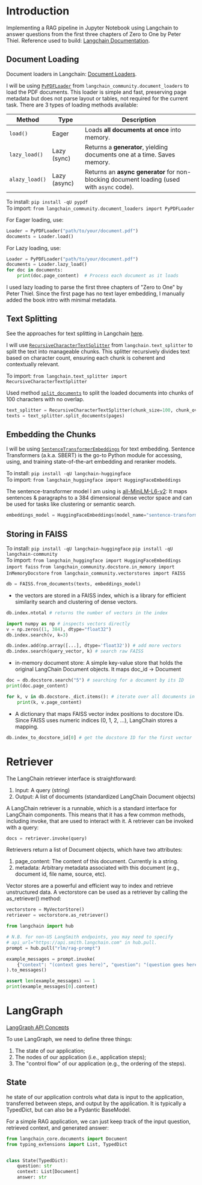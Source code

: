 # Introduction

Implementing a RAG pipeline in Jupyter Notebook using Langchain to answer questions from the first three chapters of Zero to One by Peter Thiel. 
Reference used to build: [Langchain Documentation](https://python.langchain.com/docs/tutorials/rag/).

## Document Loading

Document loaders in Langchain: [Document Loaders](https://python.langchain.com/docs/integrations/document_loaders/).

I will be using [`PyPDFLoader`](https://python.langchain.com/docs/integrations/document_loaders/pypdfloader/) from `langchain_community.document_loaders` to load the PDF documents. This loader is simple and fast, preserving page metadata but does not parse layout or tables, not required for the current task.
There are 3 types of loading methods available:

| Method         | Type         | Description                                                                                |
| -------------- | ------------ | ------------------------------------------------------------------------------------------ |
| `load()`       | Eager        | Loads **all documents at once** into memory.                                               |
| `lazy_load()`  | Lazy (sync)  | Returns a **generator**, yielding documents one at a time. Saves memory.                   |
| `alazy_load()` | Lazy (async) | Returns an **async generator** for non-blocking document loading (used with `async` code). |

To install: `pip install -qU pypdf`<br>
To import: `from langchain_community.document_loaders import PyPDFLoader`

For Eager loading, use:
```python
Loader = PyPDFLoader("path/to/your/document.pdf")
documents = Loader.load()
```
For Lazy loading, use:
```python
Loader = PyPDFLoader("path/to/your/document.pdf")
documents = Loader.lazy_load()
for doc in documents:
    print(doc.page_content)  # Process each document as it loads
```
I used lazy loading to parse the first three chapters of "Zero to One" by Peter Thiel. Since the first page has no text layer embedding, I manually added the book intro with minimal metadata.

## Text Splitting

See the approaches for text splitting in Langchain [here](https://python.langchain.com/docs/concepts/text_splitters/#approaches).

I will use [`RecursiveCharacterTextSplitter`](https://python.langchain.com/api_reference/text_splitters/character/langchain_text_splitters.character.RecursiveCharacterTextSplitter.html) from `langchain.text_splitter` to split the text into manageable chunks. This splitter recursively divides text based on character count, ensuring each chunk is coherent and contextually relevant.

To import: `from langchain.text_splitter import RecursiveCharacterTextSplitter`

Used method [`split_documents`](https://python.langchain.com/api_reference/text_splitters/character/langchain_text_splitters.character.RecursiveCharacterTextSplitter.html#langchain_text_splitters.character.RecursiveCharacterTextSplitter.split_documents) to split the loaded documents into chunks of 100 characters with no overlap.
```python
text_splitter = RecursiveCharacterTextSplitter(chunk_size=100, chunk_overlap=0)
texts = text_splitter.split_documents(pages)
```

## Embedding the Chunks

I will be using [`SentenceTransformerEmbeddings`](https://sbert.net/) for text embedding. Sentence Transformers (a.k.a. SBERT) is the go-to Python module for accessing, using, and training state-of-the-art embedding and reranker models.

To install: `pip install -qU langchain-huggingface`<br>
To import: `from langchain_huggingface import HuggingFaceEmbeddings`

The sentence-transformer model I am using is [all-MiniLM-L6-v2](https://huggingface.co/sentence-transformers/all-MiniLM-L6-v2): It maps sentences & paragraphs to a 384 dimensional dense vector space and can be used for tasks like clustering or semantic search.
```python
embeddings_model = HuggingFaceEmbeddings(model_name="sentence-transformers/all-MiniLM-L6-v2")
```

## Storing in FAISS

To install: `pip install -qU langchain-huggingface` `pip install -qU langchain-community`<br>
To import: `from langchain_huggingface import HuggingFaceEmbeddings` `import faiss` `from langchain_community.docstore.in_memory import InMemoryDocstore`
`from langchain_community.vectorstores import FAISS`

```python
db = FAISS.from_documents(texts, embeddings_model)
```

* the vectors are stored in a FAISS index, which is a library for efficient similarity search and clustering of dense vectors.

```python
db.index.ntotal # returns the number of vectors in the index

import numpy as np # inspects vectors directly
v = np.zeros((1, 384), dtype="float32")
db.index.search(v, k=3)

db.index.add(np.array([...], dtype='float32')) # add more vectors
db.index.search(query_vector, k) # search raw FAISS
```

* in-memory document store: A simple key-value store that holds the original LangChain Document objects. It maps doc_id → Document

```python
doc = db.docstore.search("5") # searching for a document by its ID
print(doc.page_content)

for k, v in db.docstore._dict.items(): # iterate over all documents in the store
    print(k, v.page_content)
```

* A dictionary that maps FAISS vector index positions to docstore IDs. Since FAISS uses numeric indices (0, 1, 2, ...), LangChain stores a mapping.

```python
db.index_to_docstore_id[0] # get the docstore ID for the first vector
```

# Retriever

The LangChain retriever interface is straightforward:

1. Input: A query (string)
2. Output: A list of documents (standardized LangChain Document objects)

A LangChain retriever is a runnable, which is a standard interface for LangChain components. This means that it has a few common methods, including invoke, that are used to interact with it. A retriever can be invoked with a query:
```python
docs = retriever.invoke(query)
```
Retrievers return a list of Document objects, which have two attributes:

1. page_content: The content of this document. Currently is a string.
2. metadata: Arbitrary metadata associated with this document (e.g., document id, file name, source, etc).

Vector stores are a powerful and efficient way to index and retrieve unstructured data. A vectorstore can be used as a retriever by calling the as_retriever() method:
```python
vectorstore = MyVectorStore()
retriever = vectorstore.as_retriever()
```

```python
from langchain import hub

# N.B. for non-US LangSmith endpoints, you may need to specify
# api_url="https://api.smith.langchain.com" in hub.pull.
prompt = hub.pull("rlm/rag-prompt")

example_messages = prompt.invoke(
    {"context": "(context goes here)", "question": "(question goes here)"}
).to_messages()

assert len(example_messages) == 1
print(example_messages[0].content)
```

# LangGraph

[LangGraph API Concepts](https://langchain-ai.github.io/langgraph/concepts/low_level/?_gl=1*waztpb*_ga*OTc1ODQ5Nzg0LjE3NTE1NDczMjI.*_ga_47WX3HKKY2*czE3NTE1NjgyNjMkbzYkZzEkdDE3NTE1NjkyMTgkajU4JGwwJGgw)

To use LangGraph, we need to define three things:

1. The state of our application;
2. The nodes of our application (i.e., application steps);
3. The "control flow" of our application (e.g., the ordering of the steps).

## State
he state of our application controls what data is input to the application, transferred between steps, and output by the application. It is typically a TypedDict, but can also be a Pydantic BaseModel.

For a simple RAG application, we can just keep track of the input question, retrieved context, and generated answer:
```python
from langchain_core.documents import Document
from typing_extensions import List, TypedDict


class State(TypedDict):
    question: str
    context: List[Document]
    answer: str
```

